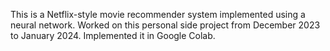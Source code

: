 This is a Netflix-style movie recommender system implemented using a neural network. Worked on this personal side project from December 2023 to January 2024. Implemented it in Google Colab.
